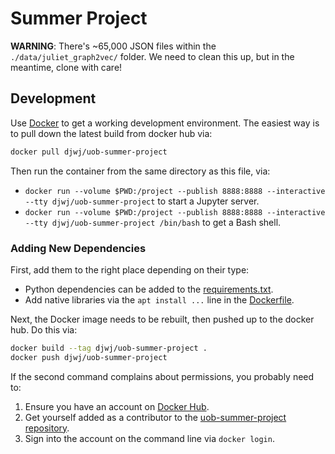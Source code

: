 # Summer Project

**WARNING**: There's ~65,000 JSON files within the `./data/juliet_graph2vec/` folder. We need to clean this up, but in the meantime, clone with care!

## Development
Use [Docker](https://www.docker.com/) to get a working development environment. The easiest way is to pull down the latest build from docker hub via:

```sh
docker pull djwj/uob-summer-project
```

Then run the container from the same directory as this file, via:

  - `docker run --volume $PWD:/project --publish 8888:8888 --interactive --tty djwj/uob-summer-project` to start a Jupyter server.
  - `docker run --volume $PWD:/project --publish 8888:8888 --interactive --tty djwj/uob-summer-project /bin/bash` to get a Bash shell.

### Adding New Dependencies
First, add them to the right place depending on their type:

  - Python dependencies can be added to the [requirements.txt](./requirements.txt).
  - Add native libraries via the `apt install ...` line in the [Dockerfile](./Dockerfile).

Next, the Docker image needs to be rebuilt, then pushed up to the docker hub. Do this via:

```sh
docker build --tag djwj/uob-summer-project .
docker push djwj/uob-summer-project
```

If the second command complains about permissions, you probably need to:

  1. Ensure you have an account on [Docker Hub](https://hub.docker.com).
  2. Get yourself added as a contributor to the [uob-summer-project repository](https://docker.io/djwj/uob-summer-project).
  3.  Sign into the account on the command line via `docker login`.

